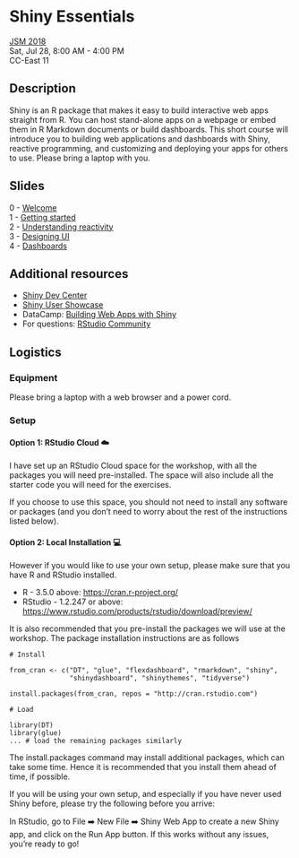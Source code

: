# Shiny Essentials

[JSM 2018](http://ww2.amstat.org/meetings/jsm/2018/)  
Sat, Jul 28, 8:00 AM - 4:00 PM  
CC-East 11  

## Description

Shiny is an R package that makes it easy to build interactive web apps straight 
from R. You can host stand-alone apps on a webpage or embed them in R Markdown 
documents or build dashboards. This short course will introduce you to building 
web applications and dashboards with Shiny, reactive programming, and customizing 
and deploying your apps for others to use. Please bring a laptop with you.

## Slides

0 - [Welcome](https://github.com/rstudio-education/shiny-jsm18/blob/master/00-welcome/00-welcome.pdf)  
1 - [Getting started](https://github.com/rstudio-education/shiny-jsm18/blob/master/01-getting-started/01-getting-started.pdf)  
2 - [Understanding reactivity](https://github.com/rstudio-education/shiny-jsm18/blob/master/02-understand-reactivity/02-understand-reactivity.pdf)  
3 - [Designing UI](https://github.com/rstudio-education/shiny-jsm18/tree/master/03-design-ui)  
4 - [Dashboards](https://github.com/rstudio-education/shiny-jsm18/blob/master/04-dashboards/04-dashboards.pdf)

## Additional resources

- [Shiny Dev Center](http://shiny.rstudio.com/)
- [Shiny User Showcase](https://www.rstudio.com/products/shiny/shiny-user-showcase/)
- DataCamp: [Building Web Apps with Shiny](https://www.datacamp.com/courses/building-web-applications-in-r-with-shiny)
- For questions: [RStudio Community](https://community.rstudio.com/c/shiny)

## Logistics

### Equipment

Please bring a laptop with a web browser and a power cord.

### Setup

#### Option 1: RStudio Cloud :cloud:

I have set up an RStudio Cloud space for the workshop, with all the packages 
you will need pre-installed. The space will also include all the starter code 
you will need for the exercises.

If you choose to use this space, you should not need to install any software 
or packages (and you don’t need to worry about the rest of the instructions 
listed below).

#### Option 2: Local Installation :computer:

However if you would like to use your own setup, please make sure that you have 
R and RStudio installed.

  - R - 3.5.0 above: https://cran.r-project.org/
  - RStudio - 1.2.247 or above: https://www.rstudio.com/products/rstudio/download/preview/

It is also recommended that you pre-install the packages we will use at the 
workshop. The package installation instructions are as follows

```
# Install

from_cran <- c("DT", "glue", "flexdashboard", "rmarkdown", "shiny", 
               "shinydashboard", "shinythemes", "tidyverse")

install.packages(from_cran, repos = "http://cran.rstudio.com")

# Load

library(DT)
library(glue)
... # load the remaining packages similarly
```

The install.packages command may install additional packages, which can take 
some time. Hence it is recommended that you install them ahead of time, 
if possible.

If you will be using your own setup, and especially if you have never used 
Shiny before, please try the following before you arrive:

In RStudio, go to File :arrow_right: New File :arrow_right: Shiny Web App to 
create a new Shiny app, and click on the Run App button. If this works without 
any issues, you’re ready to go!
